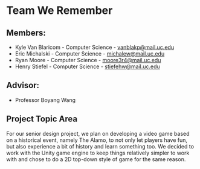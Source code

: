# Team We Remember

## Members:

- Kyle Van Blaricom - Computer Science - vanblakp@mail.uc.edu
- Eric Michalski - Computer Science - michalew@mail.uc.edu
- Ryan Moore - Computer Science - moore3r4@mail.uc.edu
- Henry Stiefel - Computer Science - stiefehw@mail.uc.edu

## Advisor:

- Professor Boyang Wang

## Project Topic Area
For our senior design project, we plan on developing a video game based on
a historical event, namely The Alamo, to not only let players have fun, but
also experience a bit of history and learn something too.
We decided to work with the Unity game engine to keep things relatively simpler
to work with and chose to do a 2D top-down style of game for the same reason.
